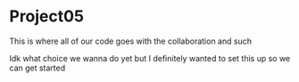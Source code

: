 # Project05
This is where all of our code goes with the collaboration and such

Idk what choice we wanna do yet but I definitely wanted to set this up so we can get started
